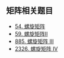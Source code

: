

## 矩阵相关题目

* [54. 螺旋矩阵](https://leetcode.cn/problems/spiral-matrix/description/)
* [59. 螺旋矩阵II](https://leetcode.cn/problems/spiral-matrix-ii/description/)
* [885. 螺旋矩阵 III](https://leetcode.cn/problems/spiral-matrix-iii/description/)
* [2326. 螺旋矩阵 IV](https://leetcode.cn/problems/spiral-matrix-iv/solutions/)